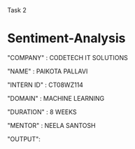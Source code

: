 
Task 2

# Sentiment-Analysis

"COMPANY" : CODETECH IT SOLUTIONS

"NAME" : PAIKOTA PALLAVI

"INTERN ID" : CT08WZ114

"DOMAIN" : MACHINE LEARNING

"DURATION" : 8 WEEKS

"MENTOR" : NEELA SANTOSH

"OUTPUT":
